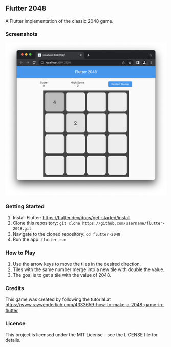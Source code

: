## Flutter 2048

A Flutter implementation of the classic 2048 game.

### Screenshots

![Gameplay](assets/screenshots/gamePlay.png)

### Getting Started

1. Install Flutter: https://flutter.dev/docs/get-started/install
2. Clone this repository: `git clone https://github.com/username/flutter-2048.git`
3. Navigate to the cloned repository: `cd flutter-2048`
4. Run the app: `flutter run`

### How to Play

1. Use the arrow keys to move the tiles in the desired direction.
2. Tiles with the same number merge into a new tile with double the value.
3. The goal is to get a tile with the value of 2048.

### Credits

This game was created by following the tutorial at https://www.raywenderlich.com/4333659-how-to-make-a-2048-game-in-flutter

### License

This project is licensed under the MIT License - see the LICENSE file for details.

